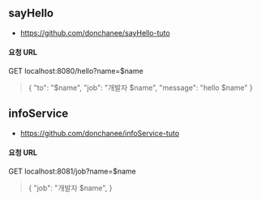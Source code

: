 ## sayHello
- https://github.com/donchanee/sayHello-tuto

#### 요청 URL
GET localhost:8080/hello?name=$name

> {
    "to": "$name", 
    "job": "개발자 $name",
    "message": "hello $name"
}

## infoService
- https://github.com/donchanee/infoService-tuto

#### 요청 URL

GET localhost:8081/job?name=$name

> {
    "job": "개발자 $name",
}
